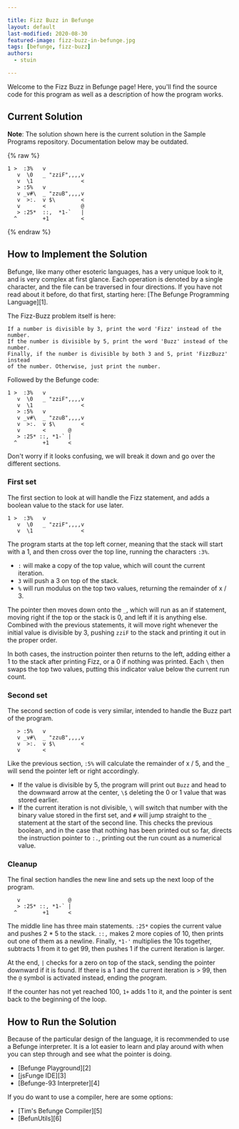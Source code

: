 ```yaml
---

title: Fizz Buzz in Befunge
layout: default
last-modified: 2020-08-30
featured-image: fizz-buzz-in-befunge.jpg
tags: [befunge, fizz-buzz]
authors:
  - stuin

---
```


Welcome to the Fizz Buzz in Befunge page! Here, you'll find the source code for this program as well as a description of how the program works.

## Current Solution

**Note**: The solution shown here is the current solution in the Sample Programs repository. Documentation below may be outdated.

{% raw %}

```befunge
1 >  :3%   v            
   v  \0   _ "zziF",,,,v
   v  \1               <
   > :5%   v            
   v _v#\  _ "zzuB",,,,v
   v  >:.  v $\        <
   v       <           @
   > :25*  ::,  *1-`   |
  ^        +1          <
```

{% endraw %}

## How to Implement the Solution

Befunge, like many other esoteric languages, has a very unique look to it, and is very complex at first glance. Each operation is denoted by a single character, and the file can be traversed in four directions. If you have not read about it before, do that first, starting here: [The Befunge Programming Language][1].

The Fizz-Buzz problem itself is here:

    If a number is divisible by 3, print the word 'Fizz' instead of the number.
    If the number is divisible by 5, print the word 'Buzz' instead of the number.
    Finally, if the number is divisible by both 3 and 5, print 'FizzBuzz' instead
    of the number. Otherwise, just print the number.

Followed by the Befunge code:
```
1 >  :3%   v
   v  \0   _ "zziF",,,,v
   v  \1               <
   > :5%   v
   v _v#\  _ "zzuB",,,,v
   v  >:.  v $\        <
   v       <       @
   > :25* ::, *1-` |
  ^        +1      <
```

Don't worry if it looks confusing, we will break it down and go over the different sections.

### First set

The first section to look at will handle the Fizz statement, and adds a boolean value to the stack for use later.

```
1 >  :3%   v
   v  \0   _ "zziF",,,,v
   v  \1               <
```

The program starts at the top left corner, meaning that the stack will start with a 1, and then cross over the top line, running the characters `:3%`.

- `:` will make a copy of the top value, which will count the current iteration.
- `3` will push a 3 on top of the stack.
- `%` will run modulus on the top two values, returning the remainder of x / 3.

The pointer then moves down onto the `_`, which will run as an if statement, moving right if the top or the stack is 0, and left if it is anything else. Combined with the previous statements, it will move right whenever the initial value is divisible by 3, pushing `zziF` to the stack and printing it out in the proper order.

In both cases, the instruction pointer then returns to the left, adding either a 1 to the stack after printing Fizz, or a 0 if nothing was printed. Each `\` then swaps the top two values, putting this indicator value below the current run count.

### Second set

The second section of code is very similar, intended to handle the Buzz part of the program.

```
   > :5%   v
   v _v#\  _ "zzuB",,,,v
   v  >:.  v $\        <
   v       <
```

Like the previous section, `:5%` will calculate the remainder of x / 5, and the `_` will send the pointer left or right accordingly.

- If the value is divisible by 5, the program will print out `Buzz` and head to the downward arrow at the center, `\$` deleting the 0 or 1 value that was stored earlier.
- If the current iteration is not divisible, `\` will switch that number with the binary value stored in the first set, and `#` will jump straight to the `_` statement at the start of the second line. This checks the previous boolean, and in the case that nothing has been printed out so far, directs the instruction pointer to `:.`, printing out the run count as a numerical value.

### Cleanup

The final section handles the new line and sets up the next loop of the program.

```
   v               @
   > :25* ::, *1-` |
  ^        +1      <
```

The middle line has three main statements. `:25*` copies the current value and pushes 2 * 5 to the stack. `::,` makes 2 more copies of 10, then prints out one of them as a newline. Finally, `*1-'` multiplies the 10s together, subtracts 1 from it to get 99, then pushes 1 if the current iteration is larger.

At the end, `|` checks for a zero on top of the stack, sending the pointer downward if it is found. If there is a 1 and the current iteration is > 99, then the `@` symbol is activated instead, ending the program.

If the counter has not yet reached 100, `1+` adds 1 to it, and the pointer is sent back to the beginning of the loop.


## How to Run the Solution

Because of the particular design of the language, it is recommended to use a Befunge interpreter. It is a lot easier to learn and play around with when you can step through and see what the pointer is doing.

- [Befunge Playground][2]
- [jsFunge IDE][3]
- [Befunge-93 Interpreter][4]

If you do want to use a compiler, here are some options:

- [Tim's Befunge Compiler][5]
- [BefunUtils][6]
